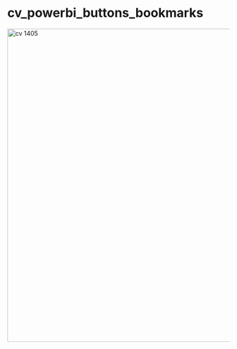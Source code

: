 # cv_powerbi_buttons_bookmarks

<img width="712" alt="cv 1405" src="https://github.com/Anuraag022/cv_powerbi_buttons_bookmarks/assets/9040716/57a1e6e0-09cc-4c00-98d2-2a5cb36542fa">
